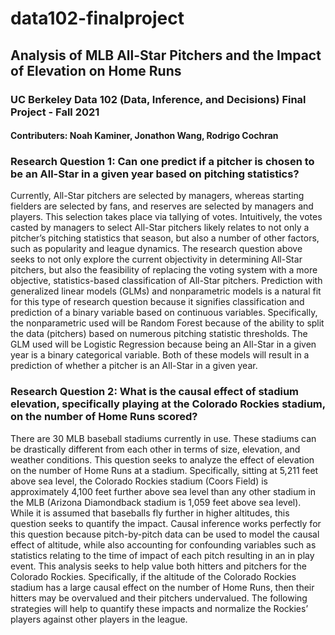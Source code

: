 # data102-finalproject

## Analysis of MLB All-Star Pitchers and the Impact of Elevation on Home Runs

### UC Berkeley Data 102 (Data, Inference, and Decisions) Final Project - Fall 2021

#### Contributers: Noah Kaminer, Jonathon Wang, Rodrigo Cochran

### Research Question 1: Can one predict if a pitcher is chosen to be an All-Star in a given year based on pitching statistics?

  Currently, All-Star pitchers are selected by managers, whereas starting fielders are selected by fans, and reserves are selected by managers and players. This selection takes place via tallying of votes. Intuitively, the votes casted by managers to select All-Star pitchers likely relates to not only a pitcher’s pitching statistics that season, but also a number of other factors, such as popularity and league dynamics. The research question above seeks to not only explore the current objectivity in determining All-Star pitchers, but also the feasibility of replacing the voting system with a more objective, statistics-based classification of All-Star pitchers. Prediction with generalized linear models (GLMs) and nonparametric models is a natural fit for this type of research question because it signifies classification and prediction of a binary variable based on continuous variables. Specifically, the nonparametric used will be Random Forest because of the ability to split the data (pitchers) based on numerous pitching statistic thresholds. The GLM used will be Logistic Regression because being an All-Star in a given year is a binary categorical variable. Both of these models will result in a prediction of whether a pitcher is an All-Star in a given year.


### Research Question 2: What is the causal effect of stadium elevation, specifically playing at the Colorado Rockies stadium, on the number of Home Runs scored?

  There are 30 MLB baseball stadiums currently in use. These stadiums can be drastically different from each other in terms of size, elevation, and weather conditions. This question seeks to analyze the effect of elevation on the number of Home Runs at a stadium. Specifically, sitting at 5,211 feet above sea level, the Colorado Rockies stadium (Coors Field) is approximately 4,100 feet further above sea level than any other stadium in the MLB (Arizona Diamondback stadium is 1,059 feet above sea level). While it is assumed that baseballs fly further in higher altitudes, this question seeks to quantify the impact. Causal inference works perfectly for this question because pitch-by-pitch data can be used to model the causal effect of altitude, while also accounting for confounding variables such as statistics relating to the time of impact of each pitch resulting in an in play event. This analysis seeks to help value both hitters and pitchers for the Colorado Rockies. Specifically, if the altitude of the Colorado Rockies stadium has a large causal effect on the number of Home Runs, then their hitters may be overvalued and their pitchers undervalued. The following strategies will help to quantify these impacts and normalize the Rockies’ players against other players in the league.
